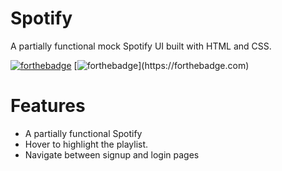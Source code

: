 # Spotify
A partially functional mock Spotify UI built with HTML and CSS. 

[![forthebadge](https://forthebadge.com/images/badges/uses-html.svg)](https://forthebadge.com)
[![forthebadge](https://forthebadge.com/images/badges/uses-css.svg")](https://forthebadge.com)

# Features
- A partially functional Spotify
- Hover to highlight the playlist.
- Navigate between signup and login pages
